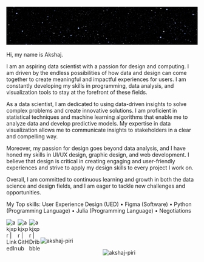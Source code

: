 [![](https://raw.githubusercontent.com/ajxpr/ajxpr/master/hi.png)](https://www.akshajpiri.dev)

Hi, my name is Akshaj. 

I am an aspiring data scientist with a passion for design and computing. I am driven by the endless possibilities of how data and design can come together to create meaningful and impactful experiences for users. I am constantly developing my skills in programming, data analysis, and visualization tools to stay at the forefront of these fields.

As a data scientist, I am dedicated to using data-driven insights to solve complex problems and create innovative solutions. I am proficient in statistical techniques and machine learning algorithms that enable me to analyze data and develop predictive models. My expertise in data visualization allows me to communicate insights to stakeholders in a clear and compelling way.

Moreover, my passion for design goes beyond data analysis, and I have honed my skills in UI/UX design, graphic design, and web development. I believe that design is critical in creating engaging and user-friendly experiences and strive to apply my design skills to every project I work on.

Overall, I am committed to continuous learning and growth in both the data science and design fields, and I am eager to tackle new challenges and opportunities.

My Top skills: User Experience Design (UED) • Figma (Software) • Python (Programming Language) • Julia (Programming Language) • Negotiations

[linkedin]: https://www.linkedin.com/in/ajxpr
[github]: https://github.com/ajxpr
[dribbble]: https://dribbble.com/ajxpr

[<img align="left" alt="akjxpr | LinkedIn" width="30px" src="https://img.icons8.com/color/48/000000/linkedin.png" />][linkedin]
[<img align="left" alt="akjxpr | GitHub" width="30px" src="https://img.icons8.com/fluent/48/000000/github.png" />][github]
[<img align="left" alt="akjxpr | Dribbble" width="30px" src="https://img.icons8.com/fluent/48/000000/dribbble.png" />][dribbble]

<br>
<br>

<p align="left"> <img src="https://komarev.com/ghpvc/?username=ajxpr&label=visitors&color=0066FF&style=flat-square" alt="akshaj-piri" /> </p>

<p align="center"><img src="https://github-readme-streak-stats.herokuapp.com?user=ajxpr&theme=github-dark-blue" alt="akshaj-piri" /></p>
